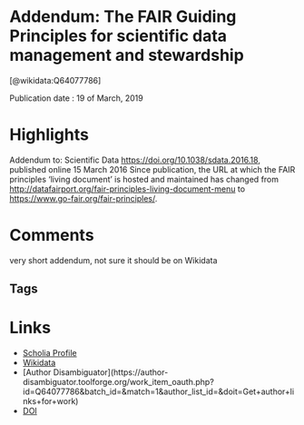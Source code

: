 
Addendum: The FAIR Guiding Principles for scientific data management and stewardship
====================================================================================
  
  [@wikidata:Q64077786]  
  
Publication date : 19 of March, 2019  

# Highlights
Addendum to: Scientific Data https://doi.org/10.1038/sdata.2016.18, published online 15 March 2016
Since publication, the URL at which the FAIR principles ‘living document’ is hosted and maintained has changed
from http://datafairport.org/fair-principles-living-document-menu to https://www.go-fair.org/fair-principles/.
# Comments
 very short addendum, not sure it should be on Wikidata
## Tags

# Links
  
 * [Scholia Profile](https://scholia.toolforge.org/work/Q64077786)  
 * [Wikidata](https://www.wikidata.org/wiki/Q64077786)  
 * [Author Disambiguator](https://author-
disambiguator.toolforge.org/work_item_oauth.php?id=Q64077786&batch_id=&match=1&author_list_id=&doit=Get+author+links+for+work)  
 * [DOI](https://doi.org/10.1038/S41597-019-0009-6)  
